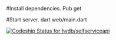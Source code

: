 #Install dependencies.
Pub get

#Start server.
dart web/main.dart


[ ![Codeship Status for hvdb/selfserviceapi](https://www.codeship.io/projects/0fadcc10-fa43-0131-9eeb-3aac33d676db/status)](https://www.codeship.io/projects/29031)